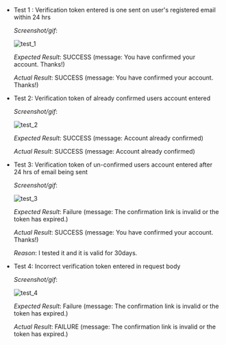 * Test 1 : Verification token entered is one sent on user's registered email within 24 hrs

     _Screenshot/gif_: 
     
     ![test_1](https://user-images.githubusercontent.com/56037184/94105745-91cd9280-fe57-11ea-90e7-6e514cb3ada2.png)


     _Expected Result_: SUCCESS (message: You have confirmed your account. Thanks!)

     _Actual Result_: SUCCESS (message: You have confirmed your account. Thanks!)


* Test 2:  Verification token of already confirmed users account entered

     _Screenshot/gif_: 
     
     ![test_2](https://user-images.githubusercontent.com/56037184/94105790-a90c8000-fe57-11ea-8044-aee26039567e.png)


     _Expected Result_:  SUCCESS (message: Account already confirmed)

     _Actual Result_: SUCCESS (message: Account already confirmed)


* Test 3:  Verification token of un-confirmed users account entered after 24 hrs of email being sent

     _Screenshot/gif_: 
     
    ![test_3](https://user-images.githubusercontent.com/56037184/94105821-bf1a4080-fe57-11ea-9f9f-2d895a62fffb.png)


     _Expected Result_:  Failure (message: The confirmation link is invalid or the token has expired.)

     _Actual Result_: SUCCESS (message: You have confirmed your account. Thanks!)

    _Reason_: I tested it and it is valid for 30days.


* Test 4:  Incorrect verification token entered in request body

     _Screenshot/gif_: 
     
    ![test_4](https://user-images.githubusercontent.com/56037184/94105890-e83ad100-fe57-11ea-92c9-95951ae57bb1.png)


     _Expected Result_:  Failure (message: The confirmation link is invalid or the token has expired.)

     _Actual Result_: FAILURE (message: The confirmation link is invalid or the token has expired.)
